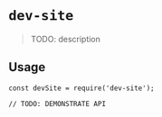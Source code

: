 # `dev-site`

> TODO: description

## Usage

```
const devSite = require('dev-site');

// TODO: DEMONSTRATE API
```
